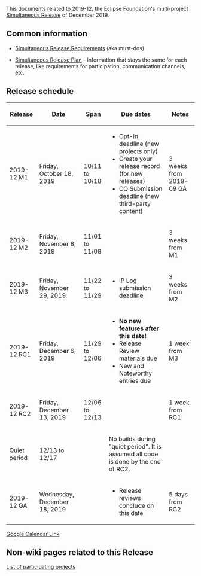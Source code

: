 This documents related to 2019-12, the Eclipse Foundation's
multi-project [Simultaneous Release](../Simultaneous_Release.md) of
December 2019.

## Common information

-   [Simultaneous Release
    Requirements](Simultaneous_Release_Requirements.md)
    (aka must-dos)

<!-- -->

-   [Simultaneous Release
    Plan](Simultaneous_Release_Plan.md) - Information
    that stays the same for each release, like requirements for
    participation, communication channels, etc.

## Release schedule

<table>
<thead>
<tr class="header">
<th><p>Release</p></th>
<th><p>Date</p></th>
<th><p>Span</p></th>
<th><p>Due dates</p></th>
<th><p>Notes</p></th>
</tr>
</thead>
<tbody>
<tr class="odd">
<td><p>2019-12 M1</p></td>
<td><p>Friday, October 18, 2019</p></td>
<td><p>10/11 to 10/18</p></td>
<td><ul>
<li>Opt-in deadline (new projects only)</li>
<li>Create your release record (for new releases)</li>
<li>CQ Submission deadline (new third-party content)</li>
</ul></td>
<td><p>3 weeks from 2019-09 GA</p></td>
</tr>
<tr class="even">
<td><p>2019-12 M2</p></td>
<td><p>Friday, November 8, 2019</p></td>
<td><p>11/01 to 11/08</p></td>
<td></td>
<td><p>3 weeks from M1</p></td>
</tr>
<tr class="odd">
<td><p>2019-12 M3</p></td>
<td><p>Friday, November 29, 2019</p></td>
<td><p>11/22 to 11/29</p></td>
<td><ul>
<li>IP Log submission deadline</li>
</ul></td>
<td><p>3 weeks from M2</p></td>
</tr>
<tr class="even">
<td><p>2019-12 RC1</p></td>
<td><p>Friday, December 6, 2019</p></td>
<td><p>11/29 to 12/06</p></td>
<td><ul>
<li><strong>No new features after this date!</strong></li>
<li>Release Review materials due</li>
<li>New and Noteworthy entries due</li>
</ul></td>
<td><p>1 week from M3</p></td>
</tr>
<tr class="odd">
<td><p>2019-12 RC2</p></td>
<td><p>Friday, December 13, 2019</p></td>
<td><p>12/06 to 12/13</p></td>
<td></td>
<td><p>1 week from RC1</p></td>
</tr>
<tr class="even">
<td><p>Quiet period</p></td>
<td><p>12/13 to 12/17</p></td>
<td></td>
<td><p>No builds during "quiet period". It is assumed all code is done
by the end of RC2.</p></td>
<td></td>
</tr>
<tr class="odd">
<td><p>2019-12 GA</p></td>
<td><p>Wednesday, December 18, 2019</p></td>
<td></td>
<td><ul>
<li>Release reviews conclude on this date</li>
</ul></td>
<td><p>5 days from RC2</p></td>
</tr>
</tbody>
</table>

<!-- googlecalendar width="600" height="400" title="Planning Council Calendar">gchs7nm4nvpm837469ddj9tjlk@group.calendar.google.com&dates=20191201%2F20191231</googlecalendar -->
[Google Calendar Link](https://calendar.google.com/calendar/embed?src=gchs7nm4nvpm837469ddj9tjlk@group.calendar.google.com&dates=20191201%2F20191231&hl=en&mode=AGENDA)

## Non-wiki pages related to this Release

[List of participating
projects](https://projects.eclipse.org/releases/2019-12)

